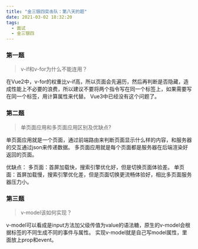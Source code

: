 ```yaml
---
title: "金三银四突击队：第八天的题"
date: 2021-03-02 18:32:20
tags:
  - 面试
  - 金三银四
---
```


<!--banner-pic|sticker|content-img|content-img-half-->

### 第一题

> v-if和v-for为什么不能连用？

在Vue2中，v-for的权重比v-if高，所以页面会先遍历，然后再判断是否隐藏，造成性能上不必要的浪费，所以建议不要将两个指令写在同一个标签上，如果需要写在同一个标签，用计算属性来代替。
Vue3中已经没有这个问题了。

### 第二题

> 单页面应用和多页面应用区别及优缺点?

单页面应用就是一个页面，通过前端路由来判断页面显示什么样的内容，和服务器的交互通过json来传递数据。
多页面应用就是每个页面都是服务器在后端渲染好返回的页面。

优缺点：
多页面：首屏加载快，搜索引擎优化好，但是切换页面体验差。
单页面：首屏加载慢，搜索引擎优化差，但是页面切换更流畅体验好，相比多页面服务器压力小。

### 第三题

> v-model该如何实现？

v-model可以看成是input方法加父级传值为value的语法糖，原生的v-model会根据标签的不同生成不同的事件与属性。
实现v-model就是自己写model属性，里面放上prop和event。
